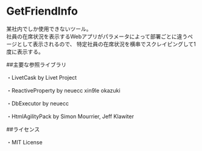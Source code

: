 GetFriendInfo
======

某社内でしか使用できないツール。  
社員の在席状況を表示するWebアプリがパラメータによって部署ごとに違うページとして表示されるので、
特定社員の在席状況を横串でスクレイピングして1度に表示する。


##主要な参照ライブラリ

・LivetCask by Livet Project  
  
・ReactiveProperty by neuecc xin9le okazuki  
  
・DbExecutor by neuecc  
  
・HtmlAgilityPack by Simon Mourrier, Jeff Klawiter  
  


##ライセンス

・MIT License
